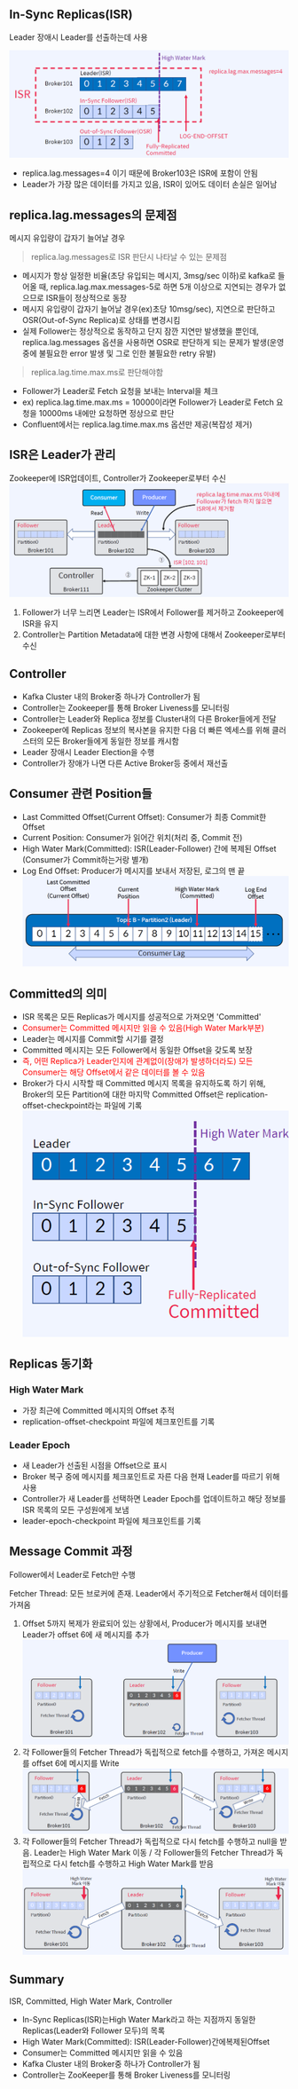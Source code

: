 ## In-Sync Replicas(ISR)
Leader 장애시 Leader를 선출하는데 사용

![](./images/1.PNG)

 - replica.lag.messages=4 이기 때문에 Broker103은 ISR에 포함이 안됨
 - Leader가 가장 많은 데이터를 가지고 있음, ISR이 있어도 데이터 손실은 일어남

 ## replica.lag.messages의 문제점
 메시지 유입량이 갑자기 늘어날 경우

 > replica.lag.messages로 ISR 판단시 나타날 수 있는 문제점
 - 메시지가 항상 일정한 비율(초당 유입되는 메시지, 3msg/sec 이하)로 kafka로 들어올 때, replica.lag.max.messages-5로 하면 5개 이상으로 지연되는 경우가 없으므로 ISR들이 정상적으로 동장
 - 메시지 유입량이 갑자기 늘어날 경우(ex)초당 10msg/sec), 지연으로 판단하고 OSR(Out-of-Sync Replica)로 상태를 변경시킴
 - 실제 Follower는 정상적으로 동작하고 단지 잠깐 지연만 발생했을 뿐인데, replica.lag.messages 옵션을 사용하면 OSR로 판단하게 되는 문제가 발생(운영중에 불필요한 error 발생 및 그로 인한 불필요한 retry 유발)

 > replica.lag.time.max.ms로 판단해야함
 - Follower가 Leader로 Fetch 요청을 보내는 Interval을 체크
 - ex) replica.lag.time.max.ms = 10000이라면 Follower가 Leader로 Fetch 요청을 10000ms 내에만 요청하면 정상으로 판단
 - Confluent에서는 replica.lag.time.max.ms 옵션만 제공(복잡성 제거)


## ISR은 Leader가 관리
Zookeeper에 ISR업데이트, Controller가 Zookeeper로부터 수신
![](./images/2.PNG)
1. Follower가 너무 느리면 Leader는 ISR에서 Follower를 제거하고 Zookeeper에 ISR을 유지
2. Controller는 Partition Metadata에 대한 변경 사항에 대해서 Zookeeper로부터 수신

## Controller
- Kafka Cluster 내의 Broker중 하나가 Controller가 됨
- Controller는 Zookeeper를 통해 Broker Liveness를 모니터링
- Controller는 Leader와 Replica 정보를 Cluster내의 다른 Broker들에게 전달
- Zookeeper에 Replicas 정보의 복사본을 유지한 다음 더 빠른 엑세스를 위해 클러스터의 모든 Broker들에게 동일한 정보를 캐시함
- Leader 장애시 Leader Election을 수행
- Controller가 장애가 나면 다른 Active Broker등 중에서 재선출

## Consumer 관련 Position들
- Last Committed Offset(Current Offset): Consumer가 최종 Commit한 Offset
- Current Position: Consumer가 읽어간 위치(처리 중, Commit 전)
- High Water Mark(Committed): ISR(Leader-Follower) 간에 복제된 Offset (Consumer가 Commit하는거랑 별개)
- Log End Offset: Producer가 메시지를 보내서 저장된, 로그의 맨 끝
![](./images/3.PNG)

## Committed의 의미 
- ISR 목록은 모든 Replicas가 메시지를 성공적으로 가져오면 'Committed'
- <span style="color:red">Consumer는 Committed 메시지만 읽을 수 있음(High Water Mark부분)</span>
- Leader는 메시지를 Commit할 시기를 결정
- Committed 메시지는 모든 Follower에서 동일한 Offset을 갖도록 보장
- <span style="color:red">즉, 어떤 Replica가 Leader인지에 관계없이(장애가 발생하더라도) 모든 Consumer는 해당 Offset에서 같은 데이터를 볼 수 있음</span>
- Broker가 다시 시작할 때 Committed 메시지 목록을 유지하도록 하기 위해, Broker의 모든 Partition에 대한 마지막 Committed Offset은 replication-offset-checkpoint라는 파일에 기록
![](./images/4.PNG)

## Replicas 동기화
### High Water Mark
- 가장 최근에 Committed 메시지의 Offset 추적
- replication-offset-checkpoint 파일에 체크포인트를 기록

### Leader Epoch
- 새 Leader가 선출된 시점을 Offset으로 표시
- Broker 복구 중에 메시지를 체크포인트로 자른 다음 현재 Leader를 따르기 위해 사용
- Controller가 새 Leader를 선택하면 Leader Epoch를 업데이트하고 해당 정보를 ISR 목록의 모든 구성원에게 보냄
- leader-epoch-checkpoint 파일에 체크포인트를 기록

## Message Commit 과정
Follower에서 Leader로 Fetch만 수행

Fetcher  Thread: 모든 브로커에 존재. Leader에서 주기적으로 Fetcher해서 데이터를 가져옴

1. Offset 5까지 복제가 완료되어 있는 상황에서, Producer가 메시지를 보내면 Leader가 offset 6에 새 메시지를 추가
![](./images/5.PNG)
2. 각 Follower들의 Fetcher Thread가 독립적으로 fetch를 수행하고, 가져온 메시지를 offset 6에 메시지를 Write
![](./images/6.PNG)
3. 각 Follower들의 Fetcher Thread가 독립적으로 다시 fetch를 수행하고 null을 받음. Leader는 High Water Mark 이동 / 각 Follower들의 Fetcher Thread가 독립적으로 다시 fetch를 수행하고 High Water Mark를 받음
![](./images/7.PNG)

## Summary
ISR, Committed, High Water Mark, Controller
- In-Sync Replicas(ISR)는High Water Mark라고 하는 지점까지 동일한 Replicas(Leader와 Follower 모두)의 목록
- High Water Mark(Committed): ISR(Leader-Follower)간에복제된Offset
- Consumer는 Committed 메시지만 읽을 수 있음
- Kafka Cluster 내의 Broker중 하나가 Controller가 됨
- Controller는 ZooKeeper를 통해 Broker Liveness를 모니터링